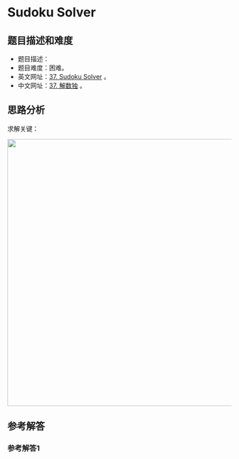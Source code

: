 # Sudoku Solver

## 题目描述和难度
+ 题目描述：
+ 题目难度：困难。
+ 英文网址：[37. Sudoku Solver](https://leetcode.com/problems/sudoku-solver/description/)  。
+ 中文网址：[37. 解数独](https://leetcode-cn.com/problems/sudoku-solver/description/)  。
## 思路分析
求解关键：

<img src="https://liweiwei1419.github.io/images/leetcode-solution/" width="600">

## 参考解答
### 参考解答1

```java

```
